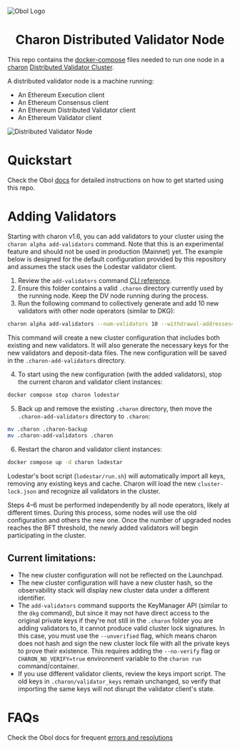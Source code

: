 ![Obol Logo](https://obol.org/obolnetwork.png)

<h1 align="center">Charon Distributed Validator Node</h1>

This repo contains the [docker-compose](https://docs.docker.com/compose/) files needed to run one node in a [charon](https://github.com/ObolNetwork/charon) [Distributed Validator Cluster](https://docs.obol.org/docs/int/key-concepts#distributed-validator-cluster).

A distributed validator node is a machine running:

- An Ethereum Execution client
- An Ethereum Consensus client
- An Ethereum Distributed Validator client
- An Ethereum Validator client

![Distributed Validator Node](DVNode.png)

# Quickstart

Check the Obol [docs](https://docs.obol.org/docs/start/quickstart_overview) for detailed instructions on how to get started using this repo.

# Adding Validators

Starting with charon v1.6, you can add validators to your cluster using the `charon alpha add-validators` command. Note that this is an experimental feature and should not be used in production (Mainnet) yet. The example below is designed for the default configuration provided by this repository and assumes the stack uses the Lodestar validator client.

1. Review the `add-validators` command [CLI reference](https://docs.obol.org/next/learn/charon/charon-cli-reference).
2. Ensure this folder contains a valid `.charon` directory currently used by the running node. Keep the DV node running during the process.
3. Run the following command to collectively generate and add 10 new validators with other node operators (similar to DKG):

```sh
charon alpha add-validators --num-validators 10 --withdrawal-addresses=0x<your_withdrawal_address> --fee-recipient-addresses=0x<your_fee_recipient_address>
```

This command will create a new cluster configuration that includes both existing and new validators. It will also generate the necessary keys for the new validators and deposit-data files. The new configuration will be saved in the `.charon-add-validators` directory.

4. To start using the new configuration (with the added validators), stop the current charon and validator client instances:

```sh
docker compose stop charon lodestar
```

5. Back up and remove the existing `.charon` directory, then move the `.charon-add-validators` directory to `.charon`:

```sh
mv .charon .charon-backup
mv .charon-add-validators .charon
```

6. Restart the charon and validator client instances:

```sh
docker compose up -d charon lodestar
```

Lodestar's boot script (`lodestar/run.sh`) will automatically import all keys, removing any existing keys and cache. Charon will load the new `cluster-lock.json` and recognize all validators in the cluster.

Steps 4–6 must be performed independently by all node operators, likely at different times. During this process, some nodes will use the old configuration and others the new one. Once the number of upgraded nodes reaches the BFT threshold, the newly added validators will begin participating in the cluster.

## Current limitations:

- The new cluster configuration will not be reflected on the Launchpad.
- The new cluster configuration will have a new cluster hash, so the observability stack will display new cluster data under a different identifier.
- The `add-validators` command supports the KeyManager API (similar to the `dkg` command), but since it may not have direct access to the original private keys if they're not still in the `.charon` folder you are adding validators to, it cannot produce valid cluster lock signatures. In this case, you must use the `--unverified` flag, which means charon does not hash and sign the new cluster lock file with all the private keys to prove their existence. This requires adding the `--no-verify` flag or `CHARON_NO_VERIFY=true` environment variable to the `charon run` command/container.
- If you use different validator clients, review the keys import script. The old keys in `.charon/validator_keys` remain unchanged, so verify that importing the same keys will not disrupt the validator client's state.

# FAQs

Check the Obol docs for frequent [errors and resolutions](https://docs.obol.org/docs/faq/errors)

